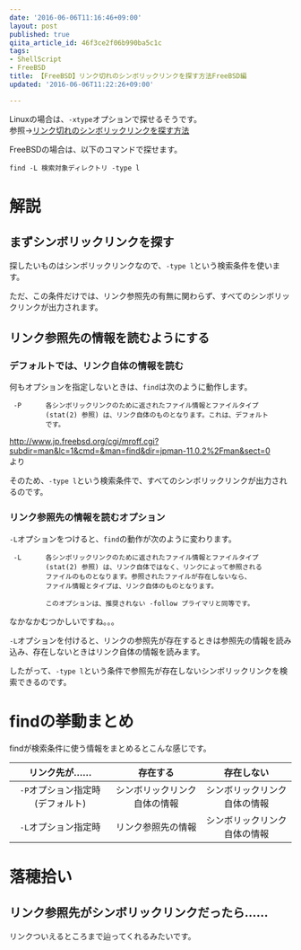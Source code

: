 ```yaml
---
date: '2016-06-06T11:16:46+09:00'
layout: post
published: true
qiita_article_id: 46f3ce2f06b990ba5c1c
tags:
- ShellScript
- FreeBSD
title: 【FreeBSD】リンク切れのシンボリックリンクを探す方法FreeBSD編
updated: '2016-06-06T11:22:26+09:00'

---
```

Linuxの場合は、`-xtype`オプションで探せるそうです。  
参照→[リンク切れのシンボリックリンクを探す方法](http://qiita.com/kawaz/items/ba0e75b6828bd3951e52)  
  
FreeBSDの場合は、以下のコマンドで探せます。  
  
```
find -L 検索対象ディレクトリ -type l
```  
  
# 解説  
  
## まずシンボリックリンクを探す  
  
探したいものはシンボリックリンクなので、`-type l`という検索条件を使います。  
  
ただ、この条件だけでは、リンク参照先の有無に関わらず、すべてのシンボリックリンクが出力されます。  
  
## リンク参照先の情報を読むようにする  
  
### デフォルトでは、リンク自体の情報を読む  
  
何もオプションを指定しないときは、`find`は次のように動作します。  
  
     -P      各シンボリックリンクのために返されたファイル情報とファイルタイプ  
             (stat(2) 参照) は、リンク自体のものとなります。これは、デフォルト  
             です。  
  
http://www.jp.freebsd.org/cgi/mroff.cgi?subdir=man&lc=1&cmd=&man=find&dir=jpman-11.0.2%2Fman&sect=0  
より  
  
そのため、`-type l`という検索条件で、すべてのシンボリックリンクが出力されるのです。  
  
### リンク参照先の情報を読むオプション  
  
`-L`オプションをつけると、`find`の動作が次のように変わります。  
  
     -L      各シンボリックリンクのために返されたファイル情報とファイルタイプ  
             (stat(2) 参照) は、リンク自体ではなく、リンクによって参照される  
             ファイルのものとなります。参照されたファイルが存在しないなら、  
             ファイル情報とタイプは、リンク自体のものとなります。  
  
             このオプションは、推奨されない -follow プライマリと同等です。  
  
  
なかなかむつかしいですね。。。  
  
`-L`オプションを付けると、リンクの参照先が存在するときは参照先の情報を読み込み、存在しないときはリンク自体の情報を読みます。  
  
したがって、`-type l`という条件で参照先が存在しないシンボリックリンクを検索できるのです。  
  
# findの挙動まとめ  
  
findが検索条件に使う情報をまとめるとこんな感じです。  
  
|リンク先が…… | 存在する| 存在しない |  
|:-:|:-:|:-:|  
| `-P`オプション指定時(デフォルト) | シンボリックリンク自体の情報  | シンボリックリンク自体の情報  |  
| `-L`オプション指定時 | リンク参照先の情報  | シンボリックリンク自体の情報  |  
  
  
# 落穂拾い  
  
## リンク参照先がシンボリックリンクだったら……  
  
リンクついえるところまで辿ってくれるみたいです。  
  
